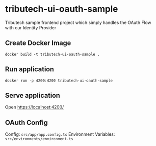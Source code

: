 # tributech-ui-oauth-sample

Tributech sample frontend project which simply handles the OAuth Flow with our Identity Provider

## Create Docker Image

`docker build -t tributech-ui-oauth-sample .`

## Run application

`docker run -p 4200:4200 tributech-ui-oauth-sample`

## Serve application

Open <https://localhost:4200/>

## OAuth Config

Config: `src/app/app.config.ts`
Environment Variables: `src/environments/environment.ts`
